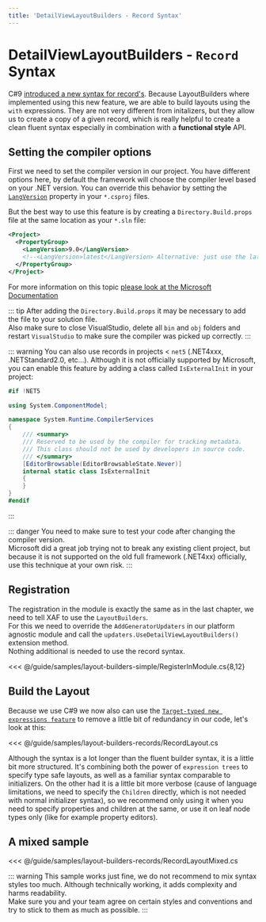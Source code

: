 ```yaml
---
title: 'DetailViewLayoutBuilders - Record Syntax'
---
```


# DetailViewLayoutBuilders - `Record` Syntax

C#9 [introduced a new syntax for record's](https://docs.microsoft.com/en-us/dotnet/csharp/whats-new/tutorials/records#:~:text=C%23%209%20introduces%20records%2C%20a,types%20use%20value%2Dbased%20equality.). Because LayoutBuilders where implemented using this new feature, we are able to build layouts using the `with` expressions. They are not very different from initalizers, but they allow us to create a copy of a given record, which is really helpful to create a clean fluent syntax especially in combination with a **functional style** API.

## Setting the compiler options

First we need to set the compiler version in our project. You have different options here, by default the framework will choose the compiler level based on your .NET version. You can override this behavior by setting the [`LangVersion`](https://docs.microsoft.com/en-us/dotnet/csharp/language-reference/configure-language-version) property in your `*.csproj` files.

But the best way to use this feature is by creating a `Directory.Build.props` file at the same location as your `*.sln` file:

```xml
<Project>
  <PropertyGroup>
    <LangVersion>9.0</LangVersion>
    <!--<LangVersion>latest</LangVersion> Alternative: just use the latest version, if you want the latest and greatest -->
  </PropertyGroup>
</Project>
```

For more information on this topic [please look at the Microsoft Documentation](https://docs.microsoft.com/de-de/dotnet/csharp/language-reference/configure-language-version#configure-multiple-projects)

::: tip
After adding the `Directory.Build.props` it may be necessary to add the file to your solution file.  
Also make sure to close VisualStudio, delete all `bin` and `obj` folders and restart `VisualStudio` to make sure the compiler was picked up correctly.
:::

::: warning
You can also use records in projects < `net5` (.NET4xxx, .NETStandard2.0, etc...). Although it is not officially supported by Microsoft, you can enable this feature by adding a class called `IsExternalInit` in your project:

```cs
#if !NET5

using System.ComponentModel;

namespace System.Runtime.CompilerServices
{
    /// <summary>
    /// Reserved to be used by the compiler for tracking metadata.
    /// This class should not be used by developers in source code.
    /// </summary>
    [EditorBrowsable(EditorBrowsableState.Never)]
    internal static class IsExternalInit
    {
    }
}
#endif
```
:::

::: danger
You need to make sure to test your code after changing the compiler version.  
Microsoft did a great job trying not to break any existing client project, but because it is not supported on the old full framework (.NET4xx) officially, use this technique at your own risk. 
:::

## Registration

The registration in the module is exactly the same as in the last chapter, we need to tell XAF to use the `LayoutBuilders`.  
For this we need to override the `AddGeneratorUpdaters` in our platform agnostic module and call the `updaters.UseDetailViewLayoutBuilders()` extension method.  
Nothing additional is needed to use the record syntax.

<<< @/guide/samples/layout-builders-simple/RegisterInModule.cs{8,12}

## Build the Layout

Because we use C#9 we now also can use the [`Target-typed new expressions feature`](https://docs.microsoft.com/en-us/dotnet/csharp/whats-new/csharp-9#fit-and-finish-features) to remove a little bit of redundancy in our code, let's look at this:

<<< @/guide/samples/layout-builders-records/RecordLayout.cs

Although the syntax is a lot longer than the fluent builder syntax, it is a little bit more structured. It's combining both the power of `expression trees` to specify type safe layouts, as well as a familiar syntax comparable to initializers. On the other had it is a little bit more verbose (cause of language limitations, we need to specify the `Children` directly, which is not needed with normal initializer syntax), so we recommend only using it when you need to specify properties and children at the same, or use it on leaf node types only (like for example property editors).

## A mixed sample

<<< @/guide/samples/layout-builders-records/RecordLayoutMixed.cs

::: warning
This sample works just fine, we do not recommend to mix syntax styles too much. Although technically working, it adds complexity and harms readability.  
Make sure you and your team agree on certain styles and conventions and try to stick to them as much as possible.
:::